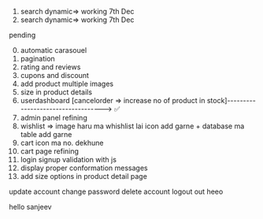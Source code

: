 1. search dynamic=> working 7th Dec
2. search dynamic=> working 7th Dec

pending 

0. automatic carasouel
1. pagination
2. rating and reviews
3. cupons and discount
4. add product multiple images
5. size in product details
6. userdashboard [cancelorder => increase no of product in stock]-----------------------------------> ✅
7. admin panel refining
8. wishlist => image haru ma whishlist lai icon add garne + database ma table add garne
9. cart icon ma no. dekhune
10. cart page refining
11. login signup validation with js
12. display proper conformation messages
13. add size options in product detail page

<!-- user dashboard side panel -->
update account
change password
delete account
logout out
heeo

hello sanjeev